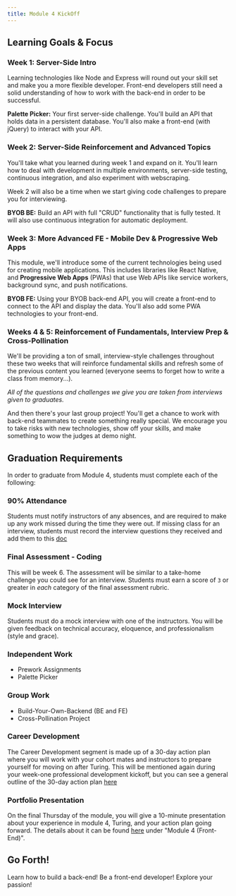 ```yaml
---
title: Module 4 KickOff
---
```


## Learning Goals & Focus

### Week 1: Server-Side Intro

Learning technologies like Node and Express will round out your skill set and make you a more flexible developer. Front-end developers still need a solid understanding of how to work with the back-end in order to be successful.

**Palette Picker:** Your first server-side challenge. You'll build an API that holds data in a persistent database. You'll also make a front-end (with jQuery) to interact with your API.

### Week 2: Server-Side Reinforcement and Advanced Topics

You'll take what you learned during week 1 and expand on it. You'll learn how to deal with development in multiple environments, server-side testing, continuous integration, and also experiment with webscraping.

Week 2 will also be a time when we start giving code challenges to prepare you for interviewing.

**BYOB BE:** Build an API with full "CRUD" functionality that is fully tested. It will also use continuous integration for automatic deployment.

### Week 3: More Advanced FE - Mobile Dev & Progressive Web Apps

This module, we'll introduce some of the current technologies being used for creating mobile applications. This includes libraries like React Native, and **Progressive Web Apps** (PWAs) that use Web APIs like service workers, background sync, and push notifications.

**BYOB FE:** Using your BYOB back-end API, you will create a front-end to connect to the API and display the data. You'll also add some PWA technologies to your front-end.

### Weeks 4 & 5: Reinforcement of Fundamentals, Interview Prep & Cross-Pollination

We'll be providing a ton of small, interview-style challenges throughout these two weeks that will reinforce fundamental skills and refresh some of the previous content you learned (everyone seems to forget how to write a class from memory...). 

_All of the questions and challenges we give you are taken from interviews given to graduates._

And then there's your last group project! You'll get a chance to work with back-end teammates to create something really special. We encourage you to take risks with new technologies, show off your skills, and make something to wow the judges at demo night.

## Graduation Requirements

In order to graduate from Module 4, students must complete each of the following:

### 90% Attendance

Students must notify instructors of any absences, and are required to make up any work missed during the time they were out. 
If missing class for an interview, students must record the interview questions they received and add them to this [doc](https://docs.google.com/document/d/1PPfnfGOmzVRPXVa9t9qzl1G6vYM52teL7NksRQbfqiQ/edit?usp=sharing)

### Final Assessment - Coding

This will be week 6. The assessment will be similar to a take-home challenge you could see for an interview. Students must earn a score of `3` or greater in *each* category of the final assessment rubric.

### Mock Interview

Students must do a mock interview with one of the instructors. You will be given feedback on technical accuracy, eloquence, and professionalism (style and grace).

### Independent Work

* Prework Assignments
* Palette Picker

### Group Work

* Build-Your-Own-Backend (BE and FE)
* Cross-Pollination Project

### Career Development

The Career Development segment is made up of a 30-day action plan where you will work with your cohort mates and instructors to prepare yourself for moving on after Turing. 
This will be mentioned again during your week-one professional development kickoff, but you can see a general outline of the 30-day action plan [here](https://github.com/turingschool/career-development-curriculum/blob/master/module_four/post_grad_plan.md)

### Portfolio Presentation

On the final Thursday of the module, you will give a 10-minute presentation about your experience in module 4, Turing, and your action plan going forward. 
The details about it can be found [here](https://github.com/turingschool/portfolios/blob/master/README.markdown) under "Module 4 (Front-End)".


## Go Forth!

Learn how to build a back-end! Be a front-end developer! Explore your passion!
